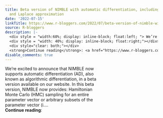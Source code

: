 ```yaml
---
title: Beta version of NIMBLE with automatic differentiation, including HMC sampling
  and Laplace approximation
date: '2022-07-15'
linkTitle: https://www.r-bloggers.com/2022/07/beta-version-of-nimble-with-automatic-differentiation-including-hmc-sampling-and-laplace-approximation/
source: R-bloggers
description: |-
  <div style = "width:60%; display: inline-block; float:left; "> We’re excited to announce that NIMBLE now supports automatic differentiation (AD), also known as algorithmic differentiation, in a beta version available on our website. In this beta version, NIMBLE now provides: Hamiltonian Monte Carlo (HMC) sampling for an entire parameter vector or arbitrary subsets of the parameter vector (i....</div>
  <div style = "width: 40%; display: inline-block; float:right;"></div>
  <div style="clear: both;"></div>
  <strong>Continue reading</strong>: <a href="https://www.r-bloggers.com/2022/07/beta-version-of- ...
disable_comments: true
---
```

<div style = "width:60%; display: inline-block; float:left; "> We’re excited to announce that NIMBLE now supports automatic differentiation (AD), also known as algorithmic differentiation, in a beta version available on our website. In this beta version, NIMBLE now provides: Hamiltonian Monte Carlo (HMC) sampling for an entire parameter vector or arbitrary subsets of the parameter vector (i....</div>
<div style = "width: 40%; display: inline-block; float:right;"></div>
<div style="clear: both;"></div>
<strong>Continue reading</strong>: <a href="https://www.r-bloggers.com/2022/07/beta-version-of- ...